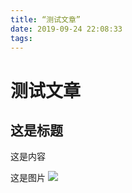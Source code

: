 ```yaml
---
title: “测试文章”
date: 2019-09-24 22:08:33
tags:
---
```

# 测试文章
## 这是标题
这是内容


这是图片
![](https://raw.githubusercontent.com/sanyuedev/Picture_Bed_With_PicGO/master/20190924221235.png)
